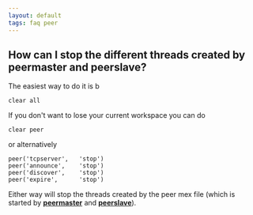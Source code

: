 ```yaml
---
layout: default
tags: faq peer
---
```


## How can I stop the different threads created by peermaster and peerslave?

The easiest way to do it is b

	
	clear all


If you don't want to lose your current workspace you can do

	
	clear peer


or alternatively

	
	peer('tcpserver',   'stop')
	peer('announce',    'stop')
	peer('discover',    'stop')
	peer('expire',      'stop')


Either way will stop the threads created by the peer mex file (which is started by **[peermaster](/reference/peermaster)** and **[peerslave](/reference/peerslave)**).

